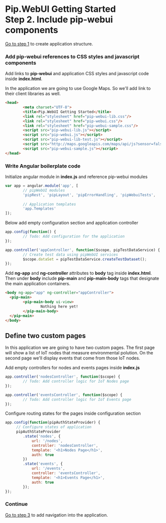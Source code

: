 # Pip.WebUI Getting Started <br/> Step 2. Include pip-webui components

[Go to step 1](https://github.com/pip-webui/pip-webui-sample/blob/master/step1/) to create application structure.

### Add pip-webui references to CSS styles and javascript components

Add links to **pip-webui** and application CSS styles and javascript code inside **index.html**.

In the application we are going to use Google Maps. So we'll add link to their client libraries as well.

```html 
<head>
        <meta charset="UTF-8">
        <title>Pip.WebUI Getting Started</title>
        <link rel="stylesheet" href="pip-webui-lib.css"/>
        <link rel="stylesheet" href="pip-webui.css"/>
        <link rel="stylesheet" href="pip-webui-sample.css"/>
        <script src="pip-webui-lib.js"></script>
        <script src="pip-webui.js"></script>
        <script src="pip-webui-lib-test.js"></script>
        <script src="http://maps.googleapis.com/maps/api/js?sensor=false&key=AIzaSyBg6cm-FDBFPWzRcn39AuSHGQSrdtVIjEo"></script>
        <script src="pip-webui-sample.js"></script>
</head>
```

### Write Angular boilerplate code

Initialize angular module in **index.js** and reference pip-webui modules

```javascript
var app = angular.module('app', [
        // pipWebUI modules
        'pipRest', 'pipLayout', 'pipErrorHandling', 'pipWebuiTests',
        
        // Application templates
        'app.Templates'
]);
```

Below add empty configuration section and application controller

```javascript
app.config(function() {
        // Todo: Add configuration for the application
});

app.controller('appController', function($scope, pipTestDataService) {
        // Create test data using pipWebUI services
        $scope.dataSet = pipTestDataService.createTestDataset();
});
```

Add **ng-app** and **ng-controller** attributes to **body** tag inside **index.html**.
Then under **body** include **pip-main** and **pip-main-body** tags that designate the main application containers.

```html
<body ng-app="app" ng-controller="appController">
  <pip-main>
        <pip-main-body ui-view>
                Nothing here yet!
        </pip-main-body>
  </pip-main>
</body>
```

## Define two custom pages

In this application we are going to have two custom pages. The first page will show a list of IoT nodes that measure
environmental polution. On the second page we'll display events that come from those IoT nodes.

Add empty controllers for nodes and events pages inside **index.js**

```javascript
app.controller('nodesController', function($scope) {
        // Todo: Add controller logic for IoT Nodes page
});

app.controller('eventsController', function($scope) {
        // Todo: Add controller logic for IoT Events page
});
```

Configure routing states for the pages inside configuration section

```javascript
app.config(function(pipAuthStateProvider) {
     // Configure states of application
     pipAuthStateProvider
        .state('nodes', {
            url: '/nodes',
            controller: 'nodesController',
            template: '<h1>Nodes Page</h1>',
            auth: true
        })
        .state('events', {
            url: '/events',
            controller: 'eventsController',
            template: '<h1>Events Page</h1>',
            auth: true
        });
});     
```

### Continue

[Go to step 3](https://github.com/pip-webui/pip-webui-sample/blob/master/step3/) to add navigation into the application.
